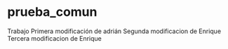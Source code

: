 # prueba_comun
Trabajo
Primera modificación de adrián
Segunda modificacion de Enrique
Tercera modificacion de Enrique
